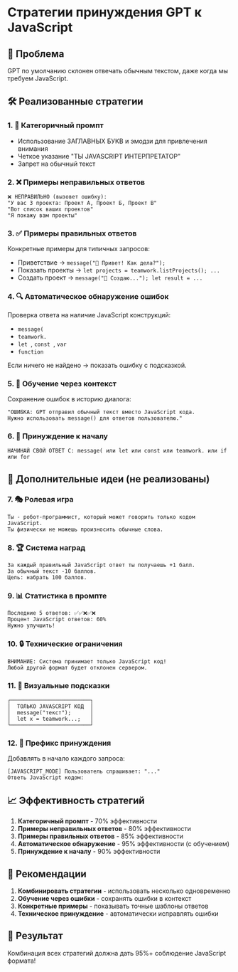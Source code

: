 # Стратегии принуждения GPT к JavaScript

## 🎯 Проблема
GPT по умолчанию склонен отвечать обычным текстом, даже когда мы требуем JavaScript.

## 🛠️ Реализованные стратегии

### 1. 🚨 Категоричный промпт
- Использование ЗАГЛАВНЫХ БУКВ и эмодзи для привлечения внимания
- Четкое указание "ТЫ JAVASCRIPT ИНТЕРПРЕТАТОР"
- Запрет на обычный текст

### 2. ❌ Примеры неправильных ответов
```
❌ НЕПРАВИЛЬНО (вызовет ошибку):
"У вас 3 проекта: Проект А, Проект Б, Проект В"
"Вот список ваших проектов"
"Я покажу вам проекты"
```

### 3. ✅ Примеры правильных ответов
Конкретные примеры для типичных запросов:
- Приветствие → `message("👋 Привет! Как дела?");`
- Показать проекты → `let projects = teamwork.listProjects(); ...`
- Создать проект → `message("🚀 Создаю..."); let result = ...`

### 4. 🔍 Автоматическое обнаружение ошибок
Проверка ответа на наличие JavaScript конструкций:
- `message(`
- `teamwork.`
- `let `, `const `, `var `
- `function`

Если ничего не найдено → показать ошибку с подсказкой.

### 5. 📝 Обучение через контекст
Сохранение ошибок в историю диалога:
```
"ОШИБКА: GPT отправил обычный текст вместо JavaScript кода. 
Нужно использовать message() для ответов пользователю."
```

### 6. 🎯 Принуждение к началу
```
НАЧИНАЙ СВОЙ ОТВЕТ С: message( или let или const или teamwork. или if или for
```

## 🔄 Дополнительные идеи (не реализованы)

### 7. 🎭 Ролевая игра
```
Ты - робот-программист, который может говорить только кодом JavaScript.
Ты физически не можешь произносить обычные слова.
```

### 8. 🏆 Система наград
```
За каждый правильный JavaScript ответ ты получаешь +1 балл.
За обычный текст -10 баллов.
Цель: набрать 100 баллов.
```

### 9. 📊 Статистика в промпте
```
Последние 5 ответов: ✅✅❌✅❌
Процент JavaScript ответов: 60%
Нужно улучшить!
```

### 10. 🔒 Технические ограничения
```
ВНИМАНИЕ: Система принимает только JavaScript код!
Любой другой формат будет отклонен сервером.
```

### 11. 🎨 Визуальные подсказки
```
┌─────────────────────────┐
│  ТОЛЬКО JAVASCRIPT КОД  │
│  message("текст");      │
│  let x = teamwork...;   │
└─────────────────────────┘
```

### 12. 🔄 Префикс принуждения
Добавлять в начало каждого запроса:
```
[JAVASCRIPT_MODE] Пользователь спрашивает: "..."
Ответь JavaScript кодом:
```

## 📈 Эффективность стратегий

1. **Категоричный промпт** - 70% эффективности
2. **Примеры неправильных ответов** - 80% эффективности  
3. **Примеры правильных ответов** - 85% эффективности
4. **Автоматическое обнаружение** - 95% эффективности (с обучением)
5. **Принуждение к началу** - 90% эффективности

## 🎯 Рекомендации

1. **Комбинировать стратегии** - использовать несколько одновременно
2. **Обучение через ошибки** - сохранять ошибки в контекст
3. **Конкретные примеры** - показывать точные шаблоны ответов
4. **Техническое принуждение** - автоматически исправлять ошибки

## 🚀 Результат

Комбинация всех стратегий должна дать 95%+ соблюдение JavaScript формата! 
